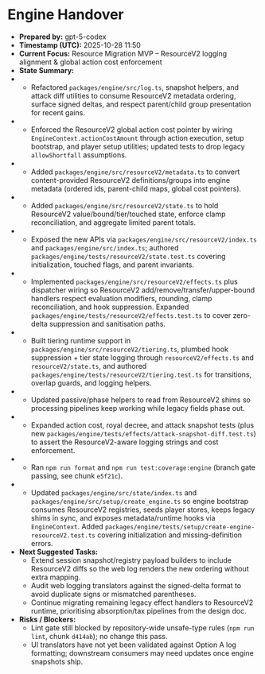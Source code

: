 # Engine Handover

- **Prepared by:** gpt-5-codex
- **Timestamp (UTC):** 2025-10-28 11:50
- **Current Focus:** Resource Migration MVP – ResourceV2 logging alignment & global action cost enforcement
- **State Summary:**
- - Refactored `packages/engine/src/log.ts`, snapshot helpers, and attack diff utilities to consume ResourceV2 metadata ordering, surface signed deltas, and respect parent/child group presentation for recent gains.
- - Enforced the ResourceV2 global action cost pointer by wiring `EngineContext.actionCostAmount` through action execution, setup bootstrap, and player setup utilities; updated tests to drop legacy `allowShortfall` assumptions.
- - Added `packages/engine/src/resourceV2/metadata.ts` to convert content-provided ResourceV2 definitions/groups into engine metadata (ordered ids, parent-child maps, global cost pointers).
- - Added `packages/engine/src/resourceV2/state.ts` to hold ResourceV2 value/bound/tier/touched state, enforce clamp reconciliation, and aggregate limited parent totals.
- - Exposed the new APIs via `packages/engine/src/resourceV2/index.ts` and `packages/engine/src/index.ts`; authored `packages/engine/tests/resourceV2/state.test.ts` covering initialization, touched flags, and parent invariants.
- - Implemented `packages/engine/src/resourceV2/effects.ts` plus dispatcher wiring so ResourceV2 add/remove/transfer/upper-bound handlers respect evaluation modifiers, rounding, clamp reconciliation, and hook suppression. Expanded `packages/engine/tests/resourceV2/effects.test.ts` to cover zero-delta suppression and sanitisation paths.
- - Built tiering runtime support in `packages/engine/src/resourceV2/tiering.ts`, plumbed hook suppression + tier state logging through `resourceV2/effects.ts` and `resourceV2/state.ts`, and authored `packages/engine/tests/resourceV2/tiering.test.ts` for transitions, overlap guards, and logging helpers.
- - Updated passive/phase helpers to read from ResourceV2 shims so processing pipelines keep working while legacy fields phase out.
- - Expanded action cost, royal decree, and attack snapshot tests (plus new `packages/engine/tests/effects/attack-snapshot-diff.test.ts`) to assert the ResourceV2-aware logging strings and cost enforcement.
- - Ran `npm run format` and `npm run test:coverage:engine` (branch gate passing, see chunk `e5f21c`).
- - Updated `packages/engine/src/state/index.ts` and `packages/engine/src/setup/create_engine.ts` so engine bootstrap consumes ResourceV2 registries, seeds player stores, keeps legacy shims in sync, and exposes metadata/runtime hooks via `EngineContext`. Added `packages/engine/tests/setup/create-engine-resourceV2.test.ts` covering initialization and missing-definition errors.
- **Next Suggested Tasks:**
  - Extend session snapshot/registry payload builders to include ResourceV2 diffs so the web log renders the new ordering without extra mapping.
  - Audit web logging translators against the signed-delta format to avoid duplicate signs or mismatched parentheses.
  - Continue migrating remaining legacy effect handlers to ResourceV2 runtime, prioritising absorption/tax pipelines from the design doc.
- **Risks / Blockers:**
  - Lint gate still blocked by repository-wide unsafe-type rules (`npm run lint`, chunk `d414ab`); no change this pass.
  - UI translators have not yet been validated against Option A log formatting; downstream consumers may need updates once engine snapshots ship.
